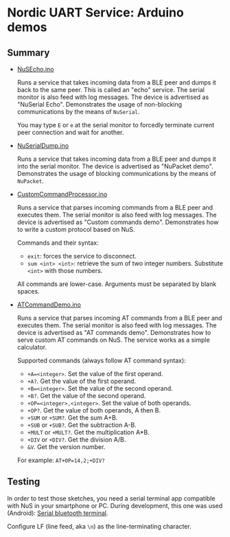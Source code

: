 # Nordic UART Service: Arduino demos

## Summary

- [NuSEcho.ino](./NuSEcho/NuSEcho.ino)

  Runs a service that takes incoming data from a BLE peer and dumps it back to the same peer.
  This is called an "echo" service. The serial monitor is also feed with log messages.
  The device is advertised as "NuSerial Echo".
  Demonstrates the usage of non-blocking communications by the means of `NuSerial`.

  You may type `E` or `e` at the serial monitor to forcedly terminate current peer connection and wait for another.

- [NuSerialDump.ino](./NuSerialDump/NuSerialDump.ino)

  Runs a service that takes incoming data from a BLE peer and dumps it into the serial monitor.
  The device is advertised as "NuPacket demo".
  Demonstrates the usage of blocking communications by the means of `NuPacket`.

- [CustomCommandProcessor.ino](./CustomCommandProcessor/CustomCommandProcessor.ino)

  Runs a service that parses incoming commands from a BLE peer and executes them.
  The serial monitor is also feed with log messages. The device is advertised as "Custom commands demo".
  Demonstrates how to write a custom protocol based on NuS.

  Commands and their syntax:

  - `exit`: forces the service to disconnect.
  - `sum <int> <int>`: retrieve the sum of two integer numbers. Substitute `<int>` with those numbers.

  All commands are lower-case. Arguments must be separated by blank spaces.

- [ATCommandDemo.ino](./ATCommandDemo/ATCommandDemo.ino)

  Runs a service that parses incoming AT commands from a BLE peer and executes them.
  The serial monitor is also feed with log messages. The device is advertised as "AT commands demo".
  Demonstrates how to serve custom AT commands on NuS. The service works as a simple calculator.

  Supported commands (always follow AT command syntax):

  - `+A=<integer>`. Set the value of the first operand.
  - `+A?`. Get the value of the first operand.
  - `+B=<integer>`. Set the value of the second operand.
  - `+B?`. Get the value of the second operand.
  - `+OP=<integer>,<integer>`. Set the value of both operands.
  - `+OP?`. Get the value of both operands, A then B.
  - `+SUM` or `+SUM?`. Get the sum A+B.
  - `+SUB` or `+SUB?`. Get the subtraction A-B.
  - `+MULT` or `+MULT?`. Get the multiplication A*B.
  - `+DIV` or `+DIV?`. Get the division A/B.
  - `&V`. Get the version number.

  For example: `AT+OP=14,2;+DIV?`

## Testing

In order to test those sketches, you need a serial terminal app compatible with NuS in your smartphone or PC. During development, this one was used (Android):
[Serial bluetooth terminal](https://play.google.com/store/apps/details?id=de.kai_morich.serial_bluetooth_terminal).

Configure LF (line feed, aka `\n`) as the line-terminating character.
